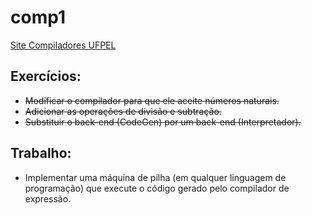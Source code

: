 ﻿# comp1
 
 <a href="https://sites.google.com/site/compiladoresufpel/">Site Compiladores UFPEL</a>

<h2>Exercícios:</h2>

* ~~Modificar o compilador para que ele aceite números naturais.~~
* ~~Adicionar as operações de divisão e subtração.~~
* ~~Substituir o back-end (CodeGen) por um back-end (Interpretador).~~

<h2>Trabalho:</h2>

* Implementar uma máquina de pilha (em qualquer linguagem de programação) que execute o código gerado pelo compilador de expressão.
